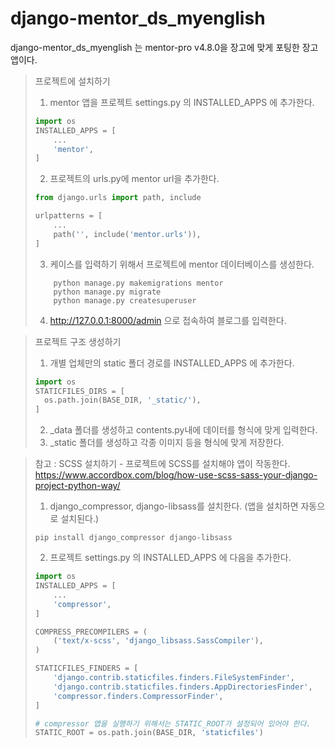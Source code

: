 # django-mentor_ds_myenglish

django-mentor_ds_myenglish 는 mentor-pro v4.8.0을 장고에 맞게 포팅한 장고앱이다.


> 프로젝트에 설치하기
> 1. mentor 앱을 프로젝트 settings.py 의 INSTALLED_APPS 에 추가한다.
> ```python
> import os
> INSTALLED_APPS = [
>     ...
>     'mentor',
> ]
> ```
> 2. 프로젝트의 urls.py에 mentor url을 추가한다.
> ```python
> from django.urls import path, include
> 
> urlpatterns = [
>     ...
>     path('', include('mentor.urls')),
> ]
> ```
> 3. 케이스를 입력하기 위해서 프로젝트에 mentor 데이터베이스를 생성한다.
> ```commandline
>     python manage.py makemigrations mentor
>     python manage.py migrate
>     python manage.py createsuperuser
> ```
> 4. http://127.0.0.1:8000/admin 으로 접속하여 블로그를 입력한다.

> 프로젝트 구조 생성하기
> 1. 개별 업체만의 static 폴더 경로를 INSTALLED_APPS 에 추가한다.
> ```python
> import os
> STATICFILES_DIRS = [
>   os.path.join(BASE_DIR, '_static/'),
> ]
> ```
> 2. _data 폴더를 생성하고 contents.py내에 데이터를 형식에 맞게 입력한다.
> 3. _static 폴더를 생성하고 각종 이미지 등을 형식에 맞게 저장한다.

> 참고 : SCSS 설치하기 - 프로젝트에 SCSS를 설치해야 앱이 작동한다.    
> https://www.accordbox.com/blog/how-use-scss-sass-your-django-project-python-way/   
> 1. django_compressor, django-libsass를 설치한다. (앱을 설치하면 자동으로 설치된다.)
> ```commandline
> pip install django_compressor django-libsass
> ```
> 2. 프로젝트 settings.py 의 INSTALLED_APPS 에 다음을 추가한다.
> ```python
> import os
> INSTALLED_APPS = [
>     ...
>     'compressor',
> ]
> 
> COMPRESS_PRECOMPILERS = (
>     ('text/x-scss', 'django_libsass.SassCompiler'),
> )
> 
> STATICFILES_FINDERS = [
>     'django.contrib.staticfiles.finders.FileSystemFinder',
>     'django.contrib.staticfiles.finders.AppDirectoriesFinder',
>     'compressor.finders.CompressorFinder',
> ]
> 
> # compressor 앱을 실행하기 위해서는 STATIC_ROOT가 설정되어 있어야 한다.
> STATIC_ROOT = os.path.join(BASE_DIR, 'staticfiles')
> ```
